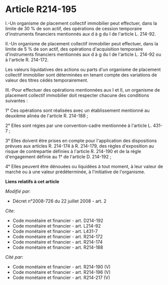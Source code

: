 # Article R214-195

I.-Un organisme de placement collectif immobilier peut effectuer, dans la limite de 30 % de son actif, des opérations de
cession temporaire d'instruments financiers mentionnés aux d à g du I de l'article L. 214-92. 

II.-Un organisme de placement collectif immobilier peut effectuer, dans la limite de 5 % de son actif, des opérations
d'acquisition temporaire d'instruments financiers mentionnés aux d à g du I de l'article L. 214-92 ou à l'article R.
214-172. 

Les valeurs liquidatives des actions ou parts d'un organisme de placement collectif immobilier sont déterminées en tenant
compte des variations de valeur des titres cédés temporairement. 

III.-Pour effectuer des opérations mentionnées aux I et II, un organisme de placement collectif immobilier doit respecter
chacune des conditions suivantes : 

1° Ces opérations sont réalisées avec un établissement mentionné au deuxième alinéa de l'article R. 214-188 ; 

2° Elles sont régies par une convention-cadre mentionnée à l'article L. 431-7 ; 

3° Elles doivent être prises en compte pour l'application des dispositions prévues aux articles R. 214-174 à R. 214-179, des
règles d'exposition au risque de contrepartie définies à l'article R. 214-190 et de la règle d'engagement définie au 1° de
l'article D. 214-192 ; 

4° Elles peuvent être dénouées ou liquidées à tout moment, à leur valeur de marché ou à une valeur prédéterminée, à
l'initiative de l'organisme.

**Liens relatifs à cet article**

_Modifié par_:

  - Décret n°2008-726 du 22 juillet 2008 - art. 2

_Cite_:

  - Code monétaire et financier - art. D214-192
  - Code monétaire et financier - art. L214-92
  - Code monétaire et financier - art. L431-7
  - Code monétaire et financier - art. R214-172
  - Code monétaire et financier - art. R214-174
  - Code monétaire et financier - art. R214-188

_Cité par_:

  - Code monétaire et financier - art. R214-190 (V)
  - Code monétaire et financier - art. R214-196 (V)
  - Code monétaire et financier - art. R214-217 (V)
